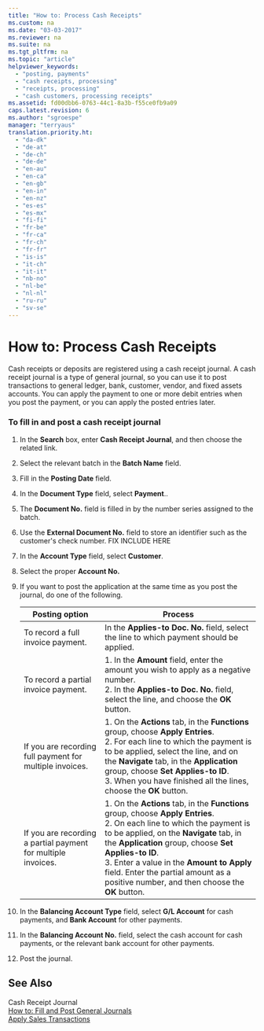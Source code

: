 ```yaml
---
title: "How to: Process Cash Receipts"
ms.custom: na
ms.date: "03-03-2017"
ms.reviewer: na
ms.suite: na
ms.tgt_pltfrm: na
ms.topic: "article"
helpviewer_keywords: 
  - "posting, payments"
  - "cash receipts, processing"
  - "receipts, processing"
  - "cash customers, processing receipts"
ms.assetid: fd00dbb6-0763-44c1-8a3b-f55ce0fb9a09
caps.latest.revision: 6
ms.author: "sgroespe"
manager: "terryaus"
translation.priority.ht: 
  - "da-dk"
  - "de-at"
  - "de-ch"
  - "de-de"
  - "en-au"
  - "en-ca"
  - "en-gb"
  - "en-in"
  - "en-nz"
  - "es-es"
  - "es-mx"
  - "fi-fi"
  - "fr-be"
  - "fr-ca"
  - "fr-ch"
  - "fr-fr"
  - "is-is"
  - "it-ch"
  - "it-it"
  - "nb-no"
  - "nl-be"
  - "nl-nl"
  - "ru-ru"
  - "sv-se"
---
```

# How to: Process Cash Receipts
Cash receipts or deposits are registered using a cash receipt journal. A cash receipt journal is a type of general journal, so you can use it to post transactions to general ledger, bank, customer, vendor, and fixed assets accounts. You can apply the payment to one or more debit entries when you post the payment, or you can apply the posted entries later.  
  
### To fill in and post a cash receipt journal  
  
1.  In the **Search** box, enter **Cash Receipt Journal**, and then choose the related link.  
  
2.  Select the relevant batch in the **Batch Name** field.  
  
3.  Fill in the **Posting Date** field.  
  
4.  In the **Document Type** field, select **Payment**..  
  
5.  The **Document No.** field is filled in by the number series assigned to the batch.  
  
6.  Use the **External Document No.** field to store an identifier such as the customer's check number. FIX INCLUDE HERE<!--[!INCLUDE[bp_choose_columns](../DesignAndEngineering/includes/bp_choose_columns_md.md)] -->  
  
7.  In the **Account Type** field, select **Customer**.  
  
8.  Select the proper **Account No.**  
  
9. If you want to post the application at the same time as you post the journal, do one of the following.  
  
    |**Posting option**|**Process**|  
    |------------------------|-----------------|  
    |To record a full invoice payment.|In the **Applies\-to Doc. No.** field, select the line to which payment should be applied.|  
    |To record a partial invoice payment.|1.  In the **Amount** field, enter the amount you wish to apply as a negative number.<br />2.  In the **Applies\-to Doc. No.** field, select the line, and choose the **OK** button.|  
    |If you are recording full payment for multiple invoices.|1.  On the **Actions** tab, in the **Functions** group, choose **Apply Entries**.<br />2.  For each line to which the payment is to be applied, select the line, and on the **Navigate** tab, in the **Application** group, choose **Set Applies\-to ID**.<br />3.  When you have finished all the lines, choose the **OK** button.|  
    |If you are recording a partial payment for multiple invoices.|1.  On the **Actions** tab, in the **Functions** group, choose **Apply Entries**.<br />2.  On each line to which the payment is to be applied, on the **Navigate** tab, in the **Application** group, choose **Set Applies\-to ID**.<br />3.  Enter a value in the **Amount to Apply** field. Enter the partial amount as a positive number, and then choose the **OK** button.|  
  
10. In the **Balancing Account Type** field, select **G\/L Account** for cash payments, and **Bank Account** for other payments.  
  
11. In the **Balancing Account No.** field, select the cash account for cash payments, or the relevant bank account for other payments.  
  
12. Post the journal.  
  
## See Also  
 Cash Receipt Journal   
 [How to: Fill and Post General Journals](../Finance/how-to-fill-and-post-general-journals.md)   
 [Apply Sales Transactions](../Finance/apply-sales-transactions.md)